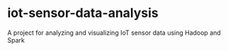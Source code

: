 # iot-sensor-data-analysis
A project for analyzing and visualizing IoT sensor data using Hadoop and Spark
